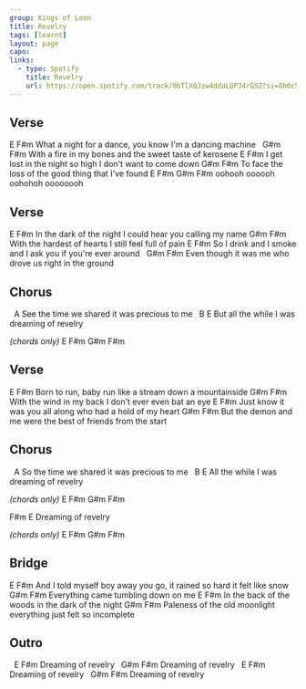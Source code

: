 ```yaml
---
group: Kings of Leon
title: Revelry
tags: [learnt]
layout: page
capo: 
links: 
  - type: Spotify
    title: Revelry
    url: https://open.spotify.com/track/0bTlXQJzw4ddaLQPJ4rGS2?si=8b0c502f8aff40f2
---
```


## Verse

E                                                   F#m
What a night for a dance, you know I'm a dancing machine
&nbsp;      G#m                                             F#m
With a fire in my bones and the sweet taste of kerosene
E                                                   F#m
I get lost in the night so high I don't want to come down
G#m                                             F#m
To face the loss of the good thing that I've found
E         F#m    G#m    F#m
oohooh oooooh oohohoh oooooooh

## Verse

E                                                   F#m
In the dark of the night I could hear you calling my name
G#m                                             F#m
With the hardest of hearts I still feel full of pain
E                                                   F#m
So I drink and I smoke and I ask you if you're ever around
&nbsp;     G#m                                             F#m
Even though it was me who drove us right in the ground

## Chorus

&nbsp;         A
See the time we shared it was precious to me
&nbsp;                          B           E
But all the while I was dreaming of revelry

*(chords only)*
E  F#m G#m  F#m

## Verse

E                                                   F#m
Born to run, baby run like a stream down a mountainside
G#m                                             F#m
With the wind in my back I don't ever even bat an eye
E                                                   F#m
Just know it was you all along who had a hold of my heart
G#m                                             F#m
But the demon and me were the best of friends from the start

## Chorus

&nbsp;       A
So the time we shared it was precious to me
&nbsp;           B           E
All the while I was dreaming of revelry

*(chords only)*
E  F#m G#m  F#m

F#m             E
Dreaming of revelry

*(chords only)*
E  F#m G#m  F#m

## Bridge

E                                                   F#m
And I told myself boy away you go, it rained so hard it felt like snow
G#m                              F#m
Everything came tumbling down on me
E                                                   F#m
In the back of the woods in the dark of the night
G#m                                             F#m
Paleness of the old moonlight everything just felt so incomplete

## Outro

&nbsp;              E     F#m
Dreaming of revelry
&nbsp;              G#m    F#m
Dreaming of revelry
&nbsp;              E     F#m
Dreaming of revelry
&nbsp;              G#m    F#m
Dreaming of revelry

